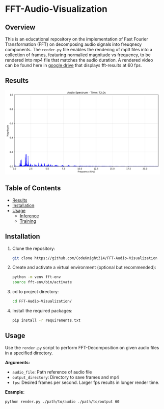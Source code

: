 # FFT-Audio-Visualization

## Overview
This is an educational repository on the implementation of Fast Fourier Transformation (FFT) on decomposing audio signals into freuqnecy components. The `render.py` file enables the rendering of mp3 files into a collection of frames, featuring normalied magnitude vs frequency, to be rendered into mp4 file that matches the audio duration. A rendered video can be found here in [google drive](https://drive.google.com/file/d/10p5afqeO3YnPXN-zxB3qC1EI-3o1pjj0/view?usp=sharing) that displays fft-results at 60 fps. 

## Results
<p align="center">
  <img src="resources/frame_0072.png" alt="Sample of rendered frame">
</p>

## Table of Contents
- [Results](#results)
- [Installation](#installation)
- [Usage](#usage)
  - [Inference](#inference)
  - [Training](#training)

## Installation
1. Clone the repository:
    ```bash
    git clone https://github.com/CodeKnight314/FFT-Audio-Visualization
    ```

2. Create and activate a virtual environment (optional but recommended):
    ```bash
    python -m venv fft-env
    source fft-env/bin/activate
    ```

3. cd to project directory: 
    ```bash 
    cd FFT-Audio-Visualization/
    ```

4. Install the required packages:
    ```bash
    pip install -r requirements.txt
    ```

## Usage
Use the `render.py` script to perform FFT-Decomposition on given audio files in a specified directory.

**Arguments:**
- `audio_file`: Path reference of audio file
- `output_directory`: Directory to save frames and mp4
- `fps`: Desired frames per second. Larger fps results in longer render time.

**Example:**
```bash
python render.py ./path/to/audio ./path/to/output 60
```
